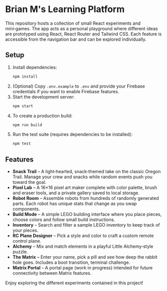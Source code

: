 # Brian M's Learning Platform

This repository hosts a collection of small React experiments and mini‑games. The app acts as a personal playground where different ideas are prototyped using React, React Router and Tailwind CSS. Each feature is accessible from the navigation bar and can be explored individually.

## Setup

1. Install dependencies:
   ```bash
   npm install
   ```
2. (Optional) Copy `.env.example` to `.env` and provide your Firebase credentials if you want to enable Firebase features.
3. Start the development server:
   ```bash
   npm start
   ```
4. To create a production build:
   ```bash
   npm run build
   ```
5. Run the test suite (requires dependencies to be installed):
   ```bash
   npm test
   ```

## Features

- **Snack Trail** – A light‑hearted, snack‑themed take on the classic Oregon Trail. Manage your crew and snacks while random events push you toward the goal.
- **Pixel Lab** – A 16×16 pixel art maker complete with color palette, brush and eraser tools, and a private gallery saved to local storage.
- **Robot Room** – Assemble robots from hundreds of randomly generated parts. Each robot has unique stats that change as you swap components.
- **Build Mode** – A simple LEGO building interface where you place pieces, choose colors and follow small build instructions.
- **Inventory** – Search and filter a sample LEGO inventory to keep track of your pieces.
- **RC Plane Designer** – Pick a style and color to craft a custom remote control plane.
- **Alchemy** – Mix and match elements in a playful Little Alchemy‑style puzzle.
- **The Matrix** – Enter your name, pick a pill and see how deep the rabbit hole goes. Includes a boot transition, terminal challenge.
- **Matrix Portal** – A portal page (work in progress) intended for future connectivity between Matrix features.

Enjoy exploring the different experiments contained in this project!
